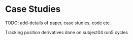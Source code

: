 # Case Studies

TODO: add-details of paper, case studies, code etc.



Tracking position derivatives done on subject04 run5 cycles